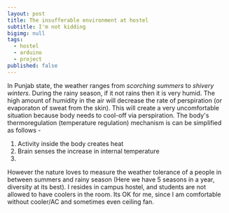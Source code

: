```yaml
---
layout: post
title: The insufferable environment at hostel
subtitle: I'm not kidding
bigimg: null
tags:
  - hostel
  - arduino
  - project
published: false
---
```


In Punjab state, the weather ranges from *scorching summers* to *shivery winters*. During the rainy season, if it not rains then it is very humid. 
The high amount of humidity in the air will decrease the rate of perspiration (or evaporaton of sweat from the skin). This will create a very uncomfortable situation because body needs to cool-off via perspiration.
The body's thermoregulation (temperature regulation) mechanism is can be simplified as follows -
1. Activity inside the body creates heat
2. Brain senses the increase in internal temperature
3. 
However the nature loves to measure the weather tolerance of a people in between summers and rainy season (Here we have 5 seasons in a year, diversity at its best).
I resides in campus hostel, and students are not allowed to have coolers in the room. Its OK for me, since I am comfortable without cooler/AC and sometimes even ceiling fan.
